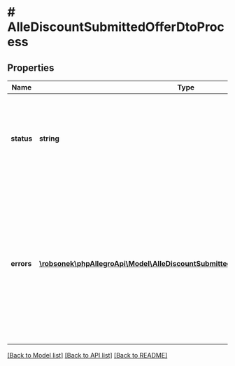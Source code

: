 # # AlleDiscountSubmittedOfferDtoProcess

## Properties

Name | Type | Description | Notes
------------ | ------------- | ------------- | -------------
**status** | **string** | - VERIFICATION - participation is being verified. - ACCEPTED - participation in AlleDiscount was created and has passed initial verification. Participation will stay in this status until campaign starts or if additional verification fails. - ACTIVE - participation is active, price on the platform is lowered. Offer is participating in AlleDiscount. - DECLINED - participation didn’t pass verification, check process.errors field for more details. - FINISHED - participation is no longer active. | [optional]
**errors** | [**\robsonek\phpAllegroApi\Model\AlleDiscountSubmittedOfferDtoProcessErrorsInner[]**](AlleDiscountSubmittedOfferDtoProcessErrorsInner.md) | Possible participation errors:   - TOO_HIGH_PROPOSED_PRICE - “proposedPrice” field when submitting an offer was set higher than the “requiredMerchantPrice” of this offer.   - PRODUCT_CONFIGURATION_CHANGED - configuration of offer’s product has changed in the meantime of processing the request.   - PRODUCT_NOT_IN_CAMPAIGN - submitted offer’s product is no longer available in this campaign.   - OFFER_NOT_VISIBLE_ON_CAMPAIGN_MARKETPLACE - offer is not visible on the marketplace of the campaign it was submitted to.   - CURRENCY_NOT_SUPPORTED - currency in “proposedPrice” does not match the currency of the marketplace offer was submitted to.   - ALLE_DISCOUNT_SUSPENDED_ACCOUNT - seller submitting offer is suspended and cannot perform any action. | [optional]

[[Back to Model list]](../../README.md#models) [[Back to API list]](../../README.md#endpoints) [[Back to README]](../../README.md)
